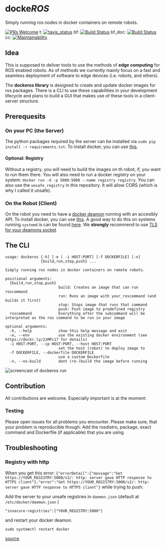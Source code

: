 # docke*ROS*
Simply running ros nodes in docker containers on remote robots.

[![PRs Welcome](https://img.shields.io/badge/PRs-welcome-brightgreen.svg?style=flat-square)](https://github.com/ct2034/dockeROS/compare)
t: [![tavis_status](https://travis-ci.org/ct2034/dockeROS.svg?branch=master)](https://travis-ci.org/ct2034/dockeROS)
bf: [![Build Status](http://build.ros.org/job/Kbin_uxv8_uXv8__dockeros__ubuntu_xenial_arm64__binary/badge/icon)](http://build.ros.org/job/Kbin_uxv8_uXv8__dockeros__ubuntu_xenial_arm64__binary/)
bf_doc: [![Build Status](http://build.ros.org/buildStatus/icon?job=Kdoc__dockeros__ubuntu_xenial_amd64)](http://build.ros.org/job/Kdoc__dockeros__ubuntu_xenial_amd64/)
cc: [![Maintainability](https://api.codeclimate.com/v1/badges/23f9444fa2a2a1dc3d8c/maintainability)](https://codeclimate.com/github/ct2034/dockeROS/maintainability)

## Idea
This is supposed to deliver tools to use the methods of **edge computing** for ROS enabled robots.
As of methods we currently mainly focus on a fast and seamless deployment of software to edge devices (i.e. robots, and others).

The **dockeros library** is designed to create and update docker images for ros packages.
There is a CLI to use these capabilities in your development lifecycle and plans to build a GUI that makes use of these tools in a client-server structure.

## Prerequesits
### On your PC (the Server)
The python packages required by the server can be installed via `sudo pip install -r requirements.txt`.
To install docker, you can use [this](https://docs.docker.com/engine/installation/linux/ubuntu/).

#### Optional: Registry
Without a registry, you will need to build the images on th robot, if, you want to run them there.
You will also need to run a docker registry on your system: `docker run -d -p 5000:5000 --name registry registry`. You can also use the `unsafe_registry` in this repository. It will allow CORS (which is why I called it unsafe).

### On the Robot (Client)
On the robot you need to have a [docker deamon](https://docs.docker.com/edge/engine/reference/commandline/dockerd/) running with an accesibly API.
To install docker, you can use [this](https://docs.docker.com/engine/installation/linux/ubuntu/).
A good way to do this on systems running `systemd` is can be found [here](https://www.campalus.com/enable-remote-tcp-connections-to-docker-host-running-ubuntu-15-04/).
We **strongly** recommend to use [TLS for your deamons socket](http://lnr.li/60LYw/)

## The CLI
```
usage: dockeros [-h] [-e | -i HOST:PORT] [-f DOCKERFILE] [-n]
                {build,run,stop,push} ...

Simply running ros nodes in docker containers on remote robots.

positional arguments:
  {build,run,stop,push}
                        build: Creates an image that can run roscommand
                        run: Runs an image with your_roscommand (and builds it first)
                        stop: Stops image that runs that command
                        push: Push image to predefined registry
  roscommand            Everything after the subcommand will be interpreted as the ros command to be run in your image

optional arguments:
  -h, --help            show this help message and exit
  -e, --env             use the existing docker environment (see https://dockr.ly/2zMPc17 for details)
  -i HOST:PORT, --ip HOST:PORT, --host HOST:PORT
                        set the host (robot) to deploy image to
  -f DOCKERFILE, --dockerfile DOCKERFILE
                        use a custom Dockerfile
  -n, --no-build        dont (re-)build the image before running
```

![screencast of dockeros run](https://github.com/ct2034/dockeROS/blob/master/doc/dockeros_run.gif)

## Contribution
All contributions are welcome. Especially important is at the moment:
### Testing
Please open issues for all problems you encounter. Please make sure, that your problem is reproducible though: Add the rosdistro, package, exact command and Dockerfile (if applicable) that you are using

## Troubleshooting
### Registry with http
When you get this error: `{"errorDetail":{"message":"Get https://YOUR_REGISTRY:5000/v2/: http: server gave HTTP response to HTTPS client"},"error":"Get https://YOUR_REGISTRY:5000/v2/: http: server gave HTTP response to HTTPS client"}` while trying to push:

Add the server to your unsafe registries in `daemon.json` (default at `/etc/docker/daemon.json` )
```
"insecure-registries":["YOUR_REGISTRY:5000"]
```
and restart your docker deamon.
```
sudo systemctl restart docker
```
[source](https://stackoverflow.com/questions/49674004/docker-repository-server-gave-http-response-to-https-client#49675214)
